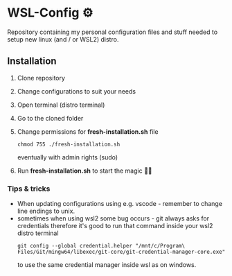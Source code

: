 # WSL-Config ⚙
Repository containing my personal configuration files and stuff needed to setup new linux (and / or WSL2) distro.

## Installation
1. Clone repository
1. Change configurations to suit your needs
1. Open terminal (distro terminal)
1. Go to the cloned folder
1. Change permissions for **fresh-installation.sh** file

    ```
    chmod 755 ./fresh-installation.sh
    ```
    eventually with admin rights (sudo)

1. Run **fresh-installation.sh** to start the magic 🧙‍♂️

### Tips & tricks
- When updating configurations using e.g. vscode - remember to change line endings to unix.
- sometimes when using wsl2 some bug occurs - git always asks for credentials therefore it's good to run that command inside your wsl2 distro terminal
    ```
    git config --global credential.helper "/mnt/c/Program\ Files/Git/mingw64/libexec/git-core/git-credential-manager-core.exe"
    ```
    to use the same credential manager inside wsl as on windows.